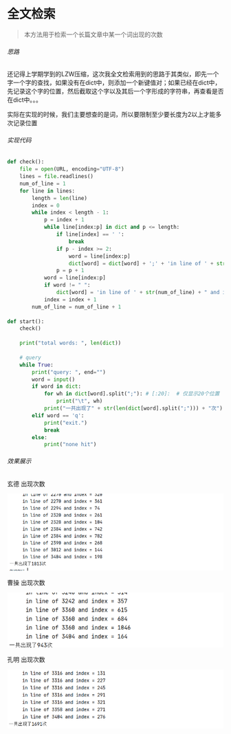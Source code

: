 # 全文检索

> 本方法用于检索一个长篇文章中某一个词出现的次数

###### 思路

还记得上学期学到的LZW压缩，这次我全文检索用到的思路于其类似，即先一个字一个字的查找，如果没有在dict中，则添加一个新键值对；如果已经在dict中，先记录这个字的位置，然后截取这个字以及其后一个字形成的字符串，再查看是否在dict中。。。

实际在实现的时候，我们主要想查的是词，所以要限制至少要长度为2以上才能多次记录位置

###### 实现代码

```python
def check():
    file = open(URL, encoding="UTF-8")
    lines = file.readlines()
    num_of_line = 1
    for line in lines:
        length = len(line)
        index = 0
        while index < length - 1:
            p = index + 1
            while line[index:p] in dict and p <= length:
                if line[index] == ' ':
                    break
                if p - index >= 2:
                    word = line[index:p]
                    dict[word] = dict[word] + ';' + 'in line of ' + str(num_of_line) + " and index = " + str(index)
                p = p + 1
            word = line[index:p]
            if word != " ":
                dict[word] = 'in line of ' + str(num_of_line) + " and index = " + str(index)
            index = index + 1
        num_of_line = num_of_line + 1
        
def start():
    check()

    print("total words: ", len(dict))

    # query
    while True:
        print("query: ", end="")
        word = input()
        if word in dict:
            for wh in dict[word].split(";"): # [:20]:  # 仅显示20个位置
                print("\t", wh)
            print("一共出现了" + str(len(dict[word].split(";"))) + "次")
        elif word == 'q':
            print("exit.")
            break
        else:
            print("none hit")
```

###### 效果展示

玄德 出现次数

![image-20210411162623264](README.assets/image-20210411162623264.png)

曹操 出现次数

![image-20210411162721096](README.assets/image-20210411162721096.png)

孔明 出现次数

![image-20210411162746759](README.assets/image-20210411162746759.png)

